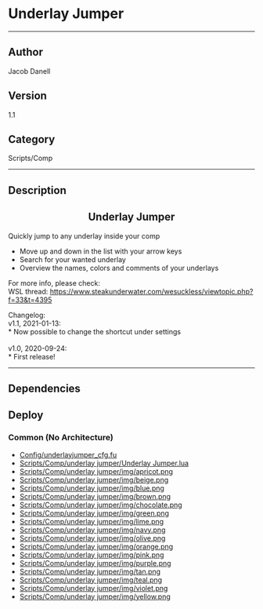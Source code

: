 # Underlay Jumper
___

## Author
Jacob Danell

## Version
1.1

## Category
Scripts/Comp

___

## Description
<center><h2>Underlay Jumper</h2></center>

<p>Quickly jump to any underlay inside your comp</p>

<ul>
	<li>Move up and down in the list with your arrow keys</li>
	<li>Search for your wanted underlay</li>
	<li>Overview the names, colors and comments of your underlays</li>
</ul>

<p>For more info, please check:
<br>WSL thread: <a href="https://www.steakunderwater.com/wesuckless/viewtopic.php?f=33&t=4395">https://www.steakunderwater.com/wesuckless/viewtopic.php?f=33&t=4395</a>
</p>


<p>Changelog:
<br>v1.1, 2021-01-13:
<br>* Now possible to change the shortcut under settings
<br>
<br>v1.0, 2020-09-24:
<br>* First release!
</p>

___

## Dependencies

## Deploy

### Common (No Architecture)

<ul>
<li><a href="https://gitlab.com/WeSuckLess/Reactor/-/blob/master/Atoms/com.JacobDanell.UnderlayJumper/Config/underlayjumper_cfg.fu?ref_type=heads">Config/underlayjumper_cfg.fu</a></li>
<li><a href="https://gitlab.com/WeSuckLess/Reactor/-/blob/master/Atoms/com.JacobDanell.UnderlayJumper/Scripts/Comp/underlay jumper/Underlay Jumper.lua?ref_type=heads">Scripts/Comp/underlay jumper/Underlay Jumper.lua</a></li>
<li><a href="https://gitlab.com/WeSuckLess/Reactor/-/blob/master/Atoms/com.JacobDanell.UnderlayJumper/Scripts/Comp/underlay jumper/img/apricot.png?ref_type=heads">Scripts/Comp/underlay jumper/img/apricot.png</a></li>
<li><a href="https://gitlab.com/WeSuckLess/Reactor/-/blob/master/Atoms/com.JacobDanell.UnderlayJumper/Scripts/Comp/underlay jumper/img/beige.png?ref_type=heads">Scripts/Comp/underlay jumper/img/beige.png</a></li>
<li><a href="https://gitlab.com/WeSuckLess/Reactor/-/blob/master/Atoms/com.JacobDanell.UnderlayJumper/Scripts/Comp/underlay jumper/img/blue.png?ref_type=heads">Scripts/Comp/underlay jumper/img/blue.png</a></li>
<li><a href="https://gitlab.com/WeSuckLess/Reactor/-/blob/master/Atoms/com.JacobDanell.UnderlayJumper/Scripts/Comp/underlay jumper/img/brown.png?ref_type=heads">Scripts/Comp/underlay jumper/img/brown.png</a></li>
<li><a href="https://gitlab.com/WeSuckLess/Reactor/-/blob/master/Atoms/com.JacobDanell.UnderlayJumper/Scripts/Comp/underlay jumper/img/chocolate.png?ref_type=heads">Scripts/Comp/underlay jumper/img/chocolate.png</a></li>
<li><a href="https://gitlab.com/WeSuckLess/Reactor/-/blob/master/Atoms/com.JacobDanell.UnderlayJumper/Scripts/Comp/underlay jumper/img/green.png?ref_type=heads">Scripts/Comp/underlay jumper/img/green.png</a></li>
<li><a href="https://gitlab.com/WeSuckLess/Reactor/-/blob/master/Atoms/com.JacobDanell.UnderlayJumper/Scripts/Comp/underlay jumper/img/lime.png?ref_type=heads">Scripts/Comp/underlay jumper/img/lime.png</a></li>
<li><a href="https://gitlab.com/WeSuckLess/Reactor/-/blob/master/Atoms/com.JacobDanell.UnderlayJumper/Scripts/Comp/underlay jumper/img/navy.png?ref_type=heads">Scripts/Comp/underlay jumper/img/navy.png</a></li>
<li><a href="https://gitlab.com/WeSuckLess/Reactor/-/blob/master/Atoms/com.JacobDanell.UnderlayJumper/Scripts/Comp/underlay jumper/img/olive.png?ref_type=heads">Scripts/Comp/underlay jumper/img/olive.png</a></li>
<li><a href="https://gitlab.com/WeSuckLess/Reactor/-/blob/master/Atoms/com.JacobDanell.UnderlayJumper/Scripts/Comp/underlay jumper/img/orange.png?ref_type=heads">Scripts/Comp/underlay jumper/img/orange.png</a></li>
<li><a href="https://gitlab.com/WeSuckLess/Reactor/-/blob/master/Atoms/com.JacobDanell.UnderlayJumper/Scripts/Comp/underlay jumper/img/pink.png?ref_type=heads">Scripts/Comp/underlay jumper/img/pink.png</a></li>
<li><a href="https://gitlab.com/WeSuckLess/Reactor/-/blob/master/Atoms/com.JacobDanell.UnderlayJumper/Scripts/Comp/underlay jumper/img/purple.png?ref_type=heads">Scripts/Comp/underlay jumper/img/purple.png</a></li>
<li><a href="https://gitlab.com/WeSuckLess/Reactor/-/blob/master/Atoms/com.JacobDanell.UnderlayJumper/Scripts/Comp/underlay jumper/img/tan.png?ref_type=heads">Scripts/Comp/underlay jumper/img/tan.png</a></li>
<li><a href="https://gitlab.com/WeSuckLess/Reactor/-/blob/master/Atoms/com.JacobDanell.UnderlayJumper/Scripts/Comp/underlay jumper/img/teal.png?ref_type=heads">Scripts/Comp/underlay jumper/img/teal.png</a></li>
<li><a href="https://gitlab.com/WeSuckLess/Reactor/-/blob/master/Atoms/com.JacobDanell.UnderlayJumper/Scripts/Comp/underlay jumper/img/violet.png?ref_type=heads">Scripts/Comp/underlay jumper/img/violet.png</a></li>
<li><a href="https://gitlab.com/WeSuckLess/Reactor/-/blob/master/Atoms/com.JacobDanell.UnderlayJumper/Scripts/Comp/underlay jumper/img/yellow.png?ref_type=heads">Scripts/Comp/underlay jumper/img/yellow.png</a></li>
</ul>
